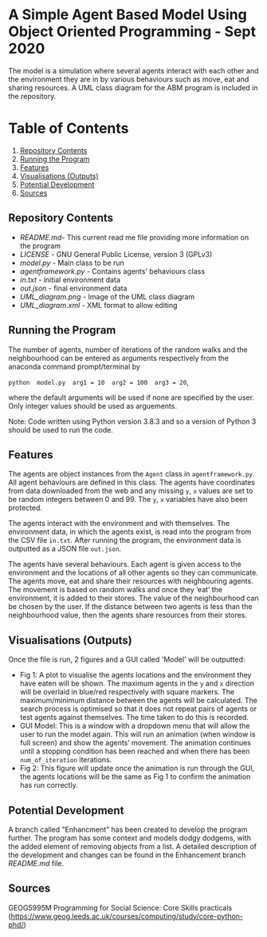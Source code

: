 # A Simple Agent Based Model Using Object Oriented Programming - Sept 2020

The model is a simulation where several agents interact with each other and the environment they are in by various behaviours such as move, eat and sharing resources.
A UML class diagram for the ABM program is included in the repository. 

# Table of Contents
1. [Repository Contents](#repo_contents)
2. [Running the Program](#running)
3. [Features](#features)
4. [Visualisations (Outputs)](#outputs)
5. [Potential Development](#develop)
6. [Sources](#sources)

## Repository Contents <a name="repo_contents"></a>
* *README.md*- This current read me file providing more information on the program
* *LICENSE* - GNU General Public License, version 3 (GPLv3)
* *model.py* - Main class to be run
* *agentframework.py* - Contains agents' behaviours class
* *in.txt* - initial environment data
* *out.json* - final environment data
* *UML_diagram.png* - Image of the UML class diagram
* *UML_diagram.xml* - XML format to allow editing

## Running the Program <a name="running"></a>
The number of agents, number of iterations of the random walks and the neighbourhood can be entered as arguments respectively from the anaconda command prompt/terminal by

`python  model.py  arg1 = 10  arg2 = 100  arg3 = 20`,

where the default arguments will be used if none are specified by the user. Only integer values should be used as arguements. 

Note: Code written using Python version 3.8.3 and so a version of Python 3 should be used to run the code.


## Features <a name="features"></a>
The agents are object instances from the `Agent` class in `agentframework.py`. All agent behaviours are defined in this class. The agents have coordinates from data downloaded from the web and any missing `y`, `x` values are set to be random integers between 0 and 99. The `y`, `x` variables have also been protected.

The agents interact with the environment and with themselves. The environment data, in which the agents exist, is read into the program from the CSV file `in.txt`. After running the program, the environment data is outputted as a JSON file `out.json`.

The agents have several behaviours. Each agent is given access to the environment and the locations of all other agents so they can communicate. The agents move, eat and share their resources with neighbouring agents. The movement is based on random walks and once they ‘eat’ the environment, it is added to their stores. The value of the neighbourhood can be chosen by the user. If the distance between two agents is less than the neighbourhood value, then the agents share resources from their stores. 


## Visualisations (Outputs) <a name="outputs"></a>
Once the file is run, 2 figures and a GUI called 'Model' will be outputted:
* Fig 1: A plot to visualise the agents locations and the environment they have eaten will be shown.
The maximum agents in the `y` and `x` direction will be overlaid in blue/red respectively with square markers. The maximum/minimum distance between the agents will be calculated. The search process is optimised so that it does not repeat pairs of agents or test agents against themselves. The time taken to do this is recorded. 
* GUI Model: This is a window with a dropdown menu that will allow the user to run the model again. This will run an animation (when window is full screen) and show the agents’ movement. The animation continues until a stopping condition has been reached and when there has been `num_of_iteration` iterations. 
* Fig 2: This figure will update once the animation is run through the GUI, the agents locations will be the same as Fig 1 to confirm the animation has run correctly.

## Potential Development <a name="develop"></a>
A branch called "Enhancment" has been created to develop the program further. The program has some context and models dodgy dodgems, with the added element of removing objects from a list. A detailed description of the development and changes can be found in the Enhancement branch *README.md* file.  

## Sources <a name="sources"></a>
GEOG5995M Programming for Social Science: Core Skills practicals (https://www.geog.leeds.ac.uk/courses/computing/study/core-python-phd/)
